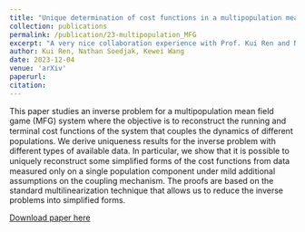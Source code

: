 ```yaml
---
title: "Unique determination of cost functions in a multipopulation mean field game model"
collection: publications
permalink: /publication/23-multipopulation_MFG
excerpt: "A very nice collaboration experience with Prof. Kui Ren and Nathan Soedjak."
author: Kui Ren, Nathan Soedjak, Kewei Wang
date: 2023-12-04
venue: 'arXiv'
paperurl: 
citation: 
---
```


This рарer studies an inverse problem for a multipopulation mean field game (MFG) system where the objective is to reconstruct the running and terminal ᴄoѕt functions of the system that couples the dynamics of different populations. We derive uniqueness results for the inverse problem with different types of available data. In particular, we show that it is possible to uniquely reconstruct some simplified forms of the ᴄoѕt functions from data measured only on a single population component under mild additional assumptions on the coupling mechanism. The proofs are based on the standard multilinearization technique that allows us to reduce the inverse problems into simplified forms.

[Download paper here](https://arxiv.org/pdf/2312.01622.pdf)
